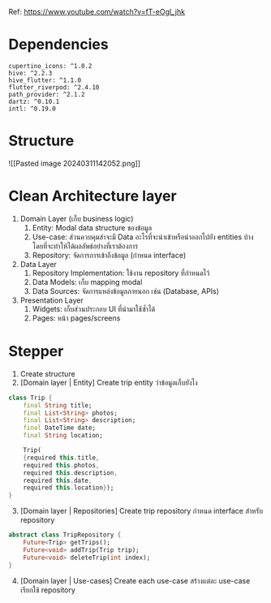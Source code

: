 Ref: https://www.youtube.com/watch?v=fT-eOgl_jhk

# Dependencies
```
cupertino_icons: ^1.0.2
hive: ^2.2.3
hive_flutter: ^1.1.0
flutter_riverpod: ^2.4.10
path_provider: ^2.1.2
dartz: ^0.10.1
intl: ^0.19.0
```

# Structure
![[Pasted image 20240311142052.png]]
# Clean Architecture layer
1. Domain Layer (เก็บ business logic)
	1. Entity: Modal data structure ของข้อมูล
	2. Use-case: ส่วนควบคุมส่าจะมี Data อะไรที่จะนำเข้าหรือนำออกไปยัง entities บ้าง โดยที่จะทำให้ได้ผลลัพธ์อย่างที่เราต้องการ
	3. Repository: จัดการการเข้าถึงข้อมูล (กำหนด interface)
2. Data Layer
	1. Repository Implementation: ใช้งาน repository ที่กำหนดไว้
	2. Data Models: เก็บ mapping modal
	3. Data Sources: จัดการแหล่งข้อมูลภายนอก เช่น (Database, APIs)
3. Presentation Layer
	1. Widgets: เก็บส่วนประกอบ UI ที่นำมาใช้ซ้ำได้
	2. Pages: หน้า pages/screens

# Stepper
1. Create structure
2. [Domain layer | Entity] Create trip entity ว่าข้อมูลเก็บยังไง
```dart
class Trip {
	final String title;
	final List<String> photos;
	final List<String> description;
	final DateTime date;
	final String location;

	Trip(
	{required this.title,
	required this.photos,
	required this.description,
	required this.date,
	required this.location});
}
```
3. [Domain layer | Repositories] Create trip repository กำหนด interface สำหรับ repository
```dart
abstract class TripRepository {
	Future<Trip> getTrips();
	Future<void> addTrip(Trip trip);
	Future<void> deleteTrip(int index);
}
```
4. [Domain layer | Use-cases] Create each use-case  สร้างแต่ละ use-case เรียกใช้ repository

```dart

```